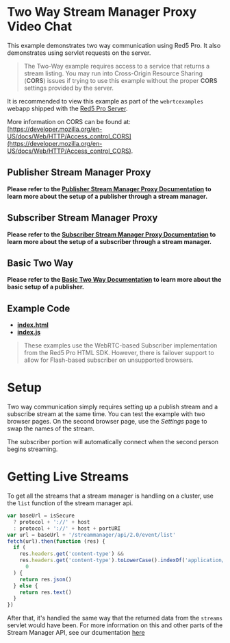 # Two Way Stream Manager Proxy Video Chat

This example demonstrates two way communication using Red5 Pro. It also demonstrates using servlet requests on the server.

> The Two-Way example requires access to a service that returns a stream listing. You may run into Cross-Origin Resource Sharing (**CORS**) issues if trying to use this example without the proper **CORS** settings provided by the server.

It is recommended to view this example as part of the `webrtcexamples` webapp shipped with the [Red5 Pro Server](https://account.red5pro.com/download).

More information on CORS can be found at: [https://developer.mozilla.org/en-US/docs/Web/HTTP/Access_control_CORS](https://developer.mozilla.org/en-US/docs/Web/HTTP/Access_control_CORS).

## Publisher Stream Manager Proxy

**Please refer to the [Publisher Stream Manager Proxy Documentation](../publishStreamManagerProxy/README.md) to learn more about the setup of a publisher through a stream manager.**

## Subscriber Stream Manager Proxy

**Please refer to the [Subscriber Stream Manager Proxy Documentation](../subscribeStreamManagerProxy/README.md) to learn more about the setup of a subscriber through a stream manager.**

## Basic Two Way

**Please refer to the [Basic Two Way Documentation](../../test/twoWay/README.md) to learn more about the basic setup of a publisher.**

## Example Code

- **[index.html](index.html)**
- **[index.js](index.js)**

> These examples use the WebRTC-based Subscriber implementation from the Red5 Pro HTML SDK. However, there is failover support to allow for Flash-based subscriber on unsupported browsers.

# Setup

Two way communication simply requires setting up a publish stream and a subscribe stream at the same time. You can test the example with two browser pages. On the second browser page, use the _Settings_ page to swap the names of the stream.

The subscriber portion will automatically connect when the second person begins streaming.

# Getting Live Streams

To get all the streams that a stream manager is handling on a cluster, use the `list` function of the stream manager api.

```js
var baseUrl = isSecure
  ? protocol + '://' + host
  : protocol + '://' + host + portURI
var url = baseUrl + '/streammanager/api/2.0/event/list'
fetch(url).then(function (res) {
  if (
    res.headers.get('content-type') &&
    res.headers.get('content-type').toLowerCase().indexOf('application/json') >=
      0
  ) {
    return res.json()
  } else {
    return res.text()
  }
})
```

After that, it's handled the same way that the returned data from the `streams` servlet would have been. For more information on this and other parts of the Stream Manager API, see our dcumentation [here](https://www.red5pro.com/docs/autoscale/streammanagerapi-v2.html)
